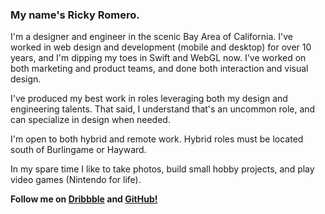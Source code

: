 ### My name's Ricky Romero.

I'm a designer and engineer in the scenic Bay Area of California. I've worked in web design and development (mobile and desktop) for over 10 years, and I'm dipping my toes in Swift and WebGL now. I've worked on both marketing and product teams, and done both interaction and visual design.

I've produced my best work in roles leveraging both my design and engineering talents. That said, I understand that's an uncommon role, and can specialize in design when needed.

I'm open to both hybrid and remote work. Hybrid roles must be located south of Burlingame or Hayward.

In my spare time I like to take photos, build small hobby projects, and play video games (Nintendo for life).

**Follow me on [Dribbble](https://dribbble.com/RickyRomero) and [GitHub!](https://github.com/RickyRomero)**
